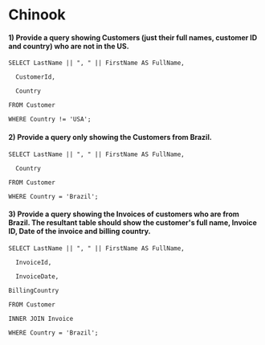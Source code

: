 # Chinook

#### 1) Provide a query showing Customers (just their full names, customer ID and country) who are not in the US.
```
SELECT LastName || ", " || FirstName AS FullName,

  CustomerId,

  Country

FROM Customer

WHERE Country != 'USA';
```

#### 2) Provide a query only showing the Customers from Brazil.
```
SELECT LastName || ", " || FirstName AS FullName,

  Country

FROM Customer

WHERE Country = 'Brazil';
```

#### 3) Provide a query showing the Invoices of customers who are from Brazil. The resultant table should show the customer's full name, Invoice ID, Date of the invoice and billing country.
```
SELECT LastName || ", " || FirstName AS FullName,

  InvoiceId,

  InvoiceDate,

BillingCountry

FROM Customer

INNER JOIN Invoice 

WHERE Country = 'Brazil';
```















